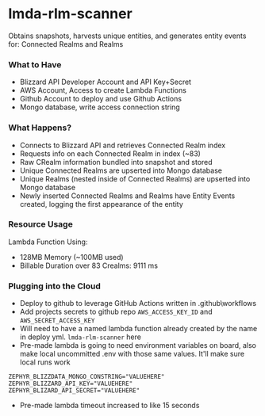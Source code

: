 # lmda-rlm-scanner
Obtains snapshots, harvests unique entities, and generates entity events for: Connected Realms and Realms

### What to Have
- Blizzard API Developer Account and API Key+Secret
- AWS Account, Access to create Lambda Functions
- Github Account to deploy and use Github Actions
- Mongo database, write access connection string

### What Happens?
- Connects to Blizzard API and retrieves Connected Realm index
- Requests info on each Connected Realm in index (~83)
- Raw CRealm information bundled into snapshot and stored
- Unique Connected Realms are upserted into Mongo database
- Unique Realms (nested inside of Connected Realms) are upserted into Mongo database
- Newly inserted Connected Realms and Realms have Entity Events created, logging the first appearance of the entity

### Resource Usage
Lambda Function Using:
- 128MB Memory (~100MB used)
- Billable Duration over 83 Crealms: 9111 ms

### Plugging into the Cloud
- Deploy to github to leverage GitHub Actions written in .github\workflows
- Add projects secrets to github repo `AWS_ACCESS_KEY_ID` and `AWS_SECRET_ACCESS_KEY`
- Will need to have a named lambda function already created by the name in deploy yml. `lmda-rlm-scanner` here
- Pre-made lambda is going to need environment variables on board, also make local uncommitted .env with those same values. It'll make sure local runs work

```
ZEPHYR_BLIZZDATA_MONGO_CONSTRING="VALUEHERE"
ZEPHYR_BLIZZARD_API_KEY="VALUEHERE"
ZEPHYR_BLIZARD_API_SECRET="VALUEHERE"
```
- Pre-made lambda timeout increased to like 15 seconds
